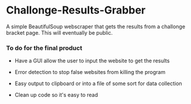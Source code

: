 # Challonge-Results-Grabber
A simple BeautifulSoup webscraper that gets the results from a challonge bracket page. This will eventually be public.

### To do for the final product
- Have a GUI allow the user to input the website to get the results

- Error detection to stop false websites from killing the program

- Easy output to clipboard or into a file of some sort for data collection

- Clean up code so it's easy to read
